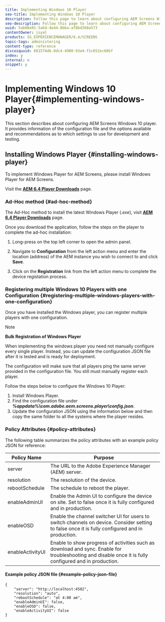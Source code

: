 ```yaml
---
title: Implementing Windows 10 Player
seo-title: Implementing Windows 10 Player
description: Follow this page to learn about configuring AEM Screens Windows 10 player. 
seo-description: Follow this page to learn about configuring AEM Screens Windows 10 player. 
uuid: 5ab88a91-5a64-4e44-8bba-af8bd368a573
contentOwner: jsyal
products: SG_EXPERIENCEMANAGER/6.4/SCREENS
topic-tags: administering
content-type: reference
discoiquuid: 661574db-8dc4-4900-93e4-f1c652ec68bf
index: y
internal: n
snippet: y
---
```


# Implementing Windows 10 Player{#implementing-windows-player}

This section describes about configuring AEM Screens Windows 10 player. It provides information of the configuration file and the options available and recommendations as to which settings to use for development and testing.

<!--
Comment Type: annotation
Last Modified By: jsyal
Last Modified Date: 2018-11-12T18:19:46.950-0500
windows 10?
-->

## Installing Windows Player {#installing-windows-player}

To implement Windows Player for AEM Screens, please install Windows Player for AEM Screens.

Visit the [**AEM 6.4 Player Downloads**](https://download.macromedia.com/screens/) page.

### Ad-Hoc method {#ad-hoc-method}

The Ad-Hoc method to install the latest Windows Player (*.exe*), visit [**AEM 6.4 Player Downloads**](https://download.macromedia.com/screens/) page.

Once you download the application, follow the steps on the player to complete the ad-hoc installation:

1. Long-press on the top left corner to open the admin panel.
1. Navigate to **Configuration** from the left action menu and enter the location (address) of the AEM instance you wish to connect to and click **Save**.

1. Click on the **Registration** link from the left action menu to complete the device registation process.

### Registering multiple Windows 10 Players with one Configuration {#registering-multiple-windows-players-with-one-configuration}

Once you have installed the Windows player, you can register multiple players with one configuration.

>[!NOTE]
>
>**Bulk Registration of Windows Player**
>
>When implementing the windows player you need not manually configure every single player. Instead, you can update the configuration JSON file after it is tested and is ready for deployment.
>
>The configuration will make sure that all players ping the same server provided in the configuration file. You still must manually register each player.

Follow the steps below to configure the Windows 10 Player:

1. Install Windows Player.
1. Find the configuration file under ***%appdata%\com.adobe.aem.screens.player\config.json***.
1. Update the configuration JSON using the information below and then copy the same folder to all the systems where the player resides.

### Policy Attributes {#policy-attributes}

The following table summarizes the policy attributes with an example policy JSON for reference:

| **Policy Name** |**Purpose** |
|---|---|
| server |The URL to the Adobe Experience Manager (AEM) server. |
| resolution |The resolution of the device. |
| rebootSchedule |The schedule to reboot the player. |
| enableAdminUI |Enable the Admin UI to configure the device on site. Set to false once it is fully configured and in production. |
| enableOSD |Enable the channel switcher UI for users to switch channels on device. Consider setting to false once it is fully configured and in production. |
| enableActivityUI |Enable to show progress of activities such as download and sync. Enable for troubleshooting and disable once it is fully configured and in production. |

#### Example policy JSON file {#example-policy-json-file}

```
{
    "server": "http://localhost:4502",
    "resolution": "auto",
    "rebootSchedule": "at 4:00 am",
    "enableAdminUI": false,
    "enableOSD": false,
    "enableActivityUI": false
}
```

